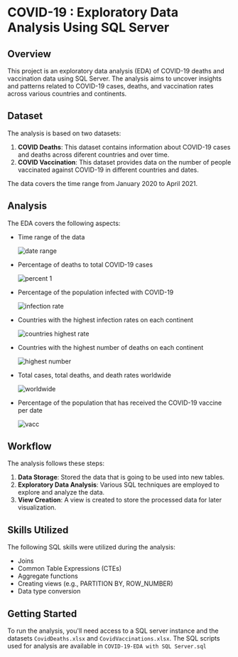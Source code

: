 # COVID-19 : Exploratory Data Analysis Using SQL Server

## Overview
This project is an exploratory data analysis (EDA) of COVID-19 deaths and vaccination data using SQL Server. The analysis aims to uncover insights and patterns related to COVID-19 cases, deaths, and vaccination rates across various countries and continents.

## Dataset
The analysis is based on two datasets:

1. **COVID Deaths**: This dataset contains information about COVID-19 cases and deaths across diferent countries and over time.
2. **COVID Vaccination**: This dataset provides data on the number of people vaccinated against COVID-19 in different countries and dates.

The data covers the time range from January 2020 to April 2021.

## Analysis
The EDA covers the following aspects:

- Time range of the data

  ![date range](https://github.com/afrisiringo/Covid19Deaths-ExlporatoryDataAnalysis/assets/151942031/d484a1f3-ca63-4803-80a2-c8ec379d601a)
  
- Percentage of deaths to total COVID-19 cases

  ![percent 1](https://github.com/afrisiringo/Covid19Deaths-ExlporatoryDataAnalysis/assets/151942031/cb1eab19-702c-4484-8a91-310fc4f1b41e)

- Percentage of the population infected with COVID-19

  ![infection rate](https://github.com/afrisiringo/Covid19Deaths-ExlporatoryDataAnalysis/assets/151942031/4dae653a-3c26-4a64-8b6a-576fbe3cb357)

- Countries with the highest infection rates on each continent

  ![countries highest rate](https://github.com/afrisiringo/Covid19Deaths-ExlporatoryDataAnalysis/assets/151942031/885d0432-4919-421d-9858-ce87a64b203c)
  
- Countries with the highest number of deaths on each continent

  ![highest number](https://github.com/afrisiringo/Covid19Deaths-ExlporatoryDataAnalysis/assets/151942031/e95d3508-223c-4008-b68b-b218bcdd3b26)

- Total cases, total deaths, and death rates worldwide

  ![worldwide](https://github.com/afrisiringo/Covid19Deaths-ExlporatoryDataAnalysis/assets/151942031/2a641924-abb2-4942-a92c-9ad23b3ea98c)

- Percentage of the population that has received the COVID-19 vaccine per date
  
  ![vacc](https://github.com/afrisiringo/Covid19Deaths-ExlporatoryDataAnalysis/assets/151942031/fe30a3b1-5f68-48cc-9605-07effa7804cc)

## Workflow
The analysis follows these steps:

1. **Data Storage**: Stored the data that is going to be used into new tables.
2. **Exploratory Data Analysis**: Various SQL techniques are employed to explore and analyze the data.
3. **View Creation**: A view is created to store the processed data for later visualization.

## Skills Utilized
The following SQL skills were utilized during the analysis:

- Joins
- Common Table Expressions (CTEs)
- Aggregate functions 
- Creating views (e.g., PARTITION BY, ROW_NUMBER)
- Data type conversion

## Getting Started 
To run the analysis, you'll need access to a SQL server instance and the datasets `CovidDeaths.xlsx` and `CovidVaccinations.xlsx`. The SQL scripts used for analysis are available in `COVID-19-EDA with SQL Server.sql`

